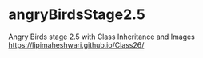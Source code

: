 # angryBirdsStage2.5
Angry Birds stage 2.5 with Class Inheritance and Images
https://lipimaheshwari.github.io/Class26/

